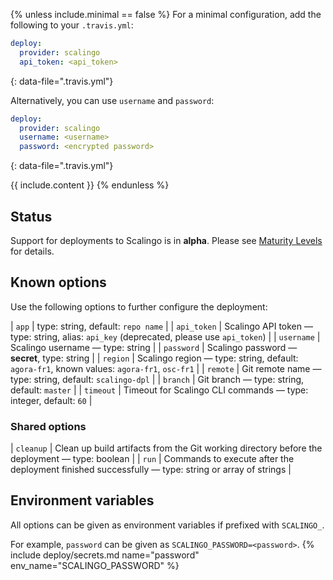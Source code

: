 {% unless include.minimal == false %}
For a minimal configuration, add the following to your `.travis.yml`:

```yaml
deploy:
  provider: scalingo
  api_token: <api_token>
```
{: data-file=".travis.yml"}

Alternatively, you can use `username` and `password`:

```yaml
deploy:
  provider: scalingo
  username: <username>
  password: <encrypted password>
```
{: data-file=".travis.yml"}


{{ include.content }}
{% endunless %}

## Status

Support for deployments to Scalingo is in **alpha**. Please see [Maturity Levels](/user/deployment-v2#maturity-levels) for details.
## Known options

Use the following options to further configure the deployment:

| `app` | type: string, default: `repo name` |
| `api_token` | Scalingo API token &mdash; type: string, alias: `api_key` (deprecated, please use `api_token`) |
| `username` | Scalingo username &mdash; type: string |
| `password` | Scalingo password &mdash; **secret**, type: string |
| `region` | Scalingo region &mdash; type: string, default: `agora-fr1`, known values: `agora-fr1`, `osc-fr1` |
| `remote` | Git remote name &mdash; type: string, default: `scalingo-dpl` |
| `branch` | Git branch &mdash; type: string, default: `master` |
| `timeout` | Timeout for Scalingo CLI commands &mdash; type: integer, default: `60` |

### Shared options

| `cleanup` | Clean up build artifacts from the Git working directory before the deployment &mdash; type: boolean |
| `run` | Commands to execute after the deployment finished successfully &mdash; type: string or array of strings |

## Environment variables

All options can be given as environment variables if prefixed with `SCALINGO_`.

For example, `password` can be given as `SCALINGO_PASSWORD=<password>`.
{% include deploy/secrets.md name="password" env_name="SCALINGO_PASSWORD" %}
